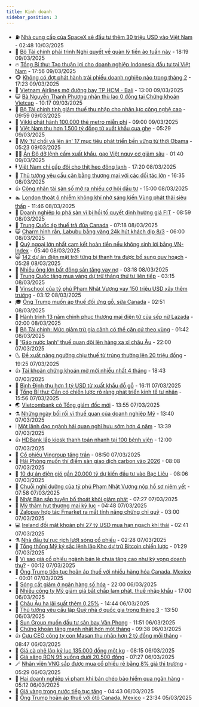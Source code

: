 ```yaml
---
title: Kinh doanh
sidebar_position: 3
---
```


<!-- vnexpress-kinh-doanh:START -->
- ⛽️ [Nhà cung cấp của SpaceX sẽ đầu tư thêm 30 triệu USD vào Việt Nam](https://vnexpress.net/nha-cung-cap-cua-spacex-se-dau-tu-them-30-trieu-usd-vao-viet-nam-4858945.html) - 02:48 10/03/2025
- 🐲 [Bộ Tài chính phải trình Nghị quyết về quản lý tiền ảo tuần này](https://vnexpress.net/bo-tai-chinh-phai-trinh-nghi-quyet-ve-quan-ly-tien-ao-tuan-nay-4858810.html) - 18:19 09/03/2025
- 🔥 [Tổng Bí thư: Tạo thuận lợi cho doanh nghiệp Indonesia đầu tư tại Việt Nam](https://vnexpress.net/tong-bi-thu-tao-thuan-loi-cho-doanh-nghiep-indonesia-dau-tu-tai-viet-nam-4858819.html) - 17:56 09/03/2025
- 🐵 [Không có đợt phát hành trái phiếu doanh nghiệp nào trong tháng 2](https://vnexpress.net/khong-co-dot-phat-hanh-trai-phieu-doanh-nghiep-nao-trong-thang-2-4858755.html) - 17:23 09/03/2025
- 🦅 [Vietnam Airlines mở đường bay TP HCM - Bali](https://vnexpress.net/vietnam-airlines-mo-duong-bay-tp-hcm-bali-4858786.html) - 13:00 09/03/2025
- 😺 [Bà Nguyễn Thanh Phượng nhận thù lao 0 đồng tại Chứng khoán Vietcap](https://vnexpress.net/ba-nguyen-thanh-phuong-nhan-thu-lao-0-dong-tai-chung-khoan-vietcap-4858739.html) - 10:17 09/03/2025
- 🤩 [Bộ Tài chính tính giảm thuế thu nhập cho nhân lực công nghệ cao](https://vnexpress.net/bo-tai-chinh-tinh-giam-thue-thu-nhap-cho-nhan-luc-cong-nghe-cao-4858734.html) - 09:59 09/03/2025
- 🌮 [Vikki phát hành 100.000 thẻ metro miễn phí](https://vnexpress.net/vikki-phat-hanh-100-000-the-metro-mien-phi-4858728.html) - 09:00 09/03/2025
- 🧰 [Việt Nam thu hơn 1.500 tỷ đồng từ xuất khẩu cua ghẹ](https://vnexpress.net/viet-nam-thu-hon-1-500-ty-dong-tu-xuat-khau-cua-ghe-4858648.html) - 05:29 09/03/2025
- 🤔 [Mỹ &#39;từ chối và lên án&#39; 17 mục tiêu phát triển bền vững từ thời Obama](https://vnexpress.net/my-tu-choi-va-len-an-17-muc-tieu-phat-trien-ben-vung-tu-thoi-obama-4858658.html) - 05:23 09/03/2025
- 🧑‍💻 [Ấn Độ dỡ lệnh cấm xuất khẩu, gạo Việt nguy cơ giảm sâu](https://vnexpress.net/an-do-do-lenh-cam-xuat-khau-gao-viet-nguy-co-giam-sau-4858606.html) - 01:40 09/03/2025
- 🕴 [Việt Nam chi gấp đôi cho thịt heo đông lạnh](https://vnexpress.net/viet-nam-chi-gap-doi-cho-thit-heo-dong-lanh-4858503.html) - 17:20 08/03/2025
- 🦩 [Thủ tướng yêu cầu cân bằng thương mại với các đối tác lớn](https://vnexpress.net/thu-tuong-yeu-cau-can-bang-thuong-mai-voi-cac-doi-tac-lon-4858558.html) - 16:35 08/03/2025
- 👍 [Công nhận tài sản số mở ra nhiều cơ hội đầu tư](https://vnexpress.net/cong-nhan-tai-san-so-mo-ra-nhieu-co-hoi-dau-tu-4858511.html) - 15:00 08/03/2025
- 🏊 [London thoát ô nhiễm không khí nhờ sáng kiến Vùng phát thải siêu thấp](https://vnexpress.net/london-thoat-o-nhiem-khong-khi-nho-sang-kien-vung-phat-thai-sieu-thap-4858470.html) - 11:46 08/03/2025
- 🤡 [Doanh nghiệp lo phá sản vì bị hồi tố quyết định hưởng giá FIT](https://vnexpress.net/doanh-nghiep-lo-pha-san-vi-bi-hoi-to-quyet-dinh-huong-gia-fit-4858387.html) - 08:59 08/03/2025
- 👀 [Trung Quốc áp thuế trả đũa Canada](https://vnexpress.net/trung-quoc-ap-thue-tra-dua-canada-4858453.html) - 07:18 08/03/2025
- 😺 [Charm hình rắn, Labubu bằng vàng 24k hút khách dịp 8/3](https://vnexpress.net/charm-hinh-ran-labubu-bang-vang-24k-hut-khach-dip-8-3-4858081.html) - 06:00 08/03/2025
- 🦣 [Quỹ ngoại lớn nhất cam kết hoàn tiền nếu không sinh lời bằng VN-Index](https://vnexpress.net/quy-ngoai-lon-nhat-cam-ket-hoan-tien-neu-khong-sinh-loi-bang-vn-index-4858438.html) - 05:40 08/03/2025
- 😺 [142 dự án điện mặt trời từng bị thanh tra được bổ sung quy hoạch](https://vnexpress.net/142-du-an-dien-mat-troi-tung-bi-thanh-tra-duoc-bo-sung-quy-hoach-4858412.html) - 05:28 08/03/2025
- 💼 [Nhiều ông lớn bất động sản tăng vay nợ](https://vnexpress.net/nhieu-ong-lon-bat-dong-san-tang-vay-no-4853524.html) - 03:18 08/03/2025
- 🤗 [Trung Quốc tăng mua vàng dự trữ tháng thứ tư liên tiếp](https://vnexpress.net/trung-quoc-tang-mua-vang-du-tru-thang-thu-tu-lien-tiep-4858317.html) - 03:15 08/03/2025
- 👀 [Vinschool của tỷ phú Phạm Nhật Vượng vay 150 triệu USD xây thêm trường](https://vnexpress.net/vinschool-cua-ty-phu-pham-nhat-vuong-vay-150-trieu-usd-xay-them-truong-4858360.html) - 03:12 08/03/2025
- 🎓 [Ông Trump muốn áp thuế đối ứng gỗ, sữa Canada](https://vnexpress.net/ong-trump-muon-ap-thue-doi-ung-go-sua-canada-4858334.html) - 02:51 08/03/2025
- 🗽 [Hành trình 13 năm chinh phục thương mại điện tử của sếp nữ Lazada](https://vnexpress.net/hanh-trinh-13-nam-chinh-phuc-thuong-mai-dien-tu-cua-sep-nu-lazada-4856523.html) - 02:00 08/03/2025
- 🚀 [Bộ Tài chính: Mức giảm trừ gia cảnh có thể căn cứ theo vùng](https://vnexpress.net/bo-tai-chinh-muc-giam-tru-gia-canh-co-the-can-cu-theo-vung-4858274.html) - 01:42 08/03/2025
- 🤗 [&#39;Gáo nước lạnh&#39; thuế quan dội lên hàng xa xỉ châu Âu](https://vnexpress.net/gao-nuoc-lanh-thue-quan-doi-len-hang-xa-xi-chau-au-4858082.html) - 22:00 07/03/2025
- 🌜 [Đề xuất nâng ngưỡng chịu thuế từ trúng thưởng lên 20 triệu đồng](https://vnexpress.net/de-xuat-nang-nguong-chiu-thue-tu-trung-thuong-len-20-trieu-dong-4858270.html) - 19:25 07/03/2025
- 👍 [Tài khoản chứng khoán mở mới nhiều nhất 4 tháng](https://vnexpress.net/tai-khoan-chung-khoan-mo-moi-nhieu-nhat-4-thang-4858234.html) - 18:43 07/03/2025
- 🤖 [Bình Định thu hơn 1 tỷ USD từ xuất khẩu đồ gỗ](https://vnexpress.net/binh-dinh-thu-hon-1-ty-usd-tu-xuat-khau-do-go-4858222.html) - 16:11 07/03/2025
- 🫣 [Tổng Bí thư: Cần có chiến lược rõ ràng phát triển kinh tế tư nhân](https://vnexpress.net/tong-bi-thu-can-co-chien-luoc-ro-rang-phat-trien-kinh-te-tu-nhan-4858247.html) - 15:56 07/03/2025
- 🌏 [Vietcombank có Tổng giám đốc mới](https://vnexpress.net/vietcombank-co-tong-giam-doc-moi-4858229.html) - 13:55 07/03/2025
- ⚗️ [Những ngày bối rối vì thuế quan của doanh nghiệp Mỹ](https://vnexpress.net/nhung-ngay-boi-roi-vi-thue-quan-cua-doanh-nghiep-my-4857999.html) - 13:40 07/03/2025
- 🕯 [Một lãnh đạo ngành hải quan nghỉ hưu sớm hơn 4 năm](https://vnexpress.net/mot-lanh-dao-nganh-hai-quan-nghi-huu-som-hon-4-nam-4858227.html) - 13:39 07/03/2025
- 👍 [​HDBank lắp kiosk thanh toán nhanh tại 100 bệnh viện](https://vnexpress.net/hdbank-lap-kiosk-thanh-toan-nhanh-tai-100-benh-vien-4858194.html) - 12:00 07/03/2025
- 🤠 [Cổ phiếu Vingroup tăng trần](https://vnexpress.net/co-phieu-vingroup-tang-tran-4858141.html) - 08:50 07/03/2025
- 🌊 [Hải Phòng muốn thí điểm sàn giao dịch carbon vào 2026](https://vnexpress.net/hai-phong-muon-thi-diem-san-giao-dich-carbon-vao-2026-4858103.html) - 08:08 07/03/2025
- 🌈 [10 dự án điện gió gần 20.000 tỷ dự kiến đầu tư vào Bạc Liêu](https://vnexpress.net/10-du-an-dien-gio-gan-20-000-ty-du-kien-dau-tu-vao-bac-lieu-4857979.html) - 08:06 07/03/2025
- 🥳 [Chuỗi nghỉ dưỡng của tỷ phú Phạm Nhật Vượng nộp hồ sơ niêm yết](https://vnexpress.net/chuoi-nghi-duong-cua-ty-phu-pham-nhat-vuong-nop-ho-so-niem-yet-4858057.html) - 07:58 07/03/2025
- 🐻 [Nhật Bản sắp tuyên bố thoát khỏi giảm phát](https://vnexpress.net/nhat-ban-sap-tuyen-bo-thoat-khoi-giam-phat-4858062.html) - 07:27 07/03/2025
- 💫 [Mỹ thâm hụt thương mại kỷ lục](https://vnexpress.net/my-tham-hut-thuong-mai-ky-luc-4857961.html) - 04:48 07/03/2025
- 🤩 [Zalopay hợp tác Fmarket ra mắt tính năng chứng chỉ quỹ](https://vnexpress.net/zalopay-hop-tac-fmarket-ra-mat-tinh-nang-chung-chi-quy-4857905.html) - 03:00 07/03/2025
- 💻 [Ireland đối mặt khoản phí 27 tỷ USD mua hạn ngạch khí thải](https://vnexpress.net/ireland-doi-mat-khoan-phi-27-ty-usd-mua-han-ngach-khi-thai-4857899.html) - 02:41 07/03/2025
- ⚗️ [Nhà đầu tư rục rịch lướt sóng cổ phiếu](https://vnexpress.net/nha-dau-tu-ruc-rich-luot-song-co-phieu-4857877.html) - 02:28 07/03/2025
- 🌈 [Tổng thống Mỹ ký sắc lệnh lập Kho dự trữ Bitcoin chiến lược](https://vnexpress.net/tong-thong-my-ky-sac-lenh-lap-kho-du-tru-bitcoin-chien-luoc-4857870.html) - 01:29 07/03/2025
- 🌝 [Vì sao giá cổ phiếu ngành bán lẻ chưa tăng cao như kỳ vọng doanh thu?](https://vnexpress.net/vi-sao-gia-co-phieu-nganh-ban-le-chua-tang-cao-nhu-ky-vong-doanh-thu-4857463.html) - 00:12 07/03/2025
- 🥸 [Ông Trump tiếp tục hoãn áp thuế với nhiều hàng hóa Canada, Mexico](https://vnexpress.net/ong-trump-tiep-tuc-hoan-ap-thue-voi-nhieu-hang-hoa-canada-mexico-4857841.html) - 00:01 07/03/2025
- 🦆 [Sóng cắt giảm ở ngân hàng số hóa](https://vnexpress.net/song-cat-giam-o-ngan-hang-so-hoa-4857700.html) - 22:00 06/03/2025
- 🌋 [Nhiều công ty Mỹ giảm giá bất chấp lạm phát, thuế nhập khẩu](https://vnexpress.net/nhieu-cong-ty-my-giam-gia-bat-chap-lam-phat-thue-nhap-khau-4857409.html) - 17:00 06/03/2025
- 🦍 [Châu Âu hạ lãi suất thêm 0,25%](https://vnexpress.net/chau-au-ha-lai-suat-them-0-25-4857800.html) - 14:44 06/03/2025
- 🤔 [Thủ tướng yêu cầu lập Quỹ nhà ở quốc gia trong tháng 3](https://vnexpress.net/thu-tuong-yeu-cau-lap-quy-nha-o-quoc-gia-trong-thang-3-4857792.html) - 13:50 06/03/2025
- 🧰 [Sun Group muốn đầu tư sân bay Vân Phong](https://vnexpress.net/sun-group-muon-dau-tu-san-bay-van-phong-4857777.html) - 11:51 06/03/2025
- 🌝 [Chứng khoán tăng mạnh nhất hơn một tháng](https://vnexpress.net/chung-khoan-tang-manh-nhat-hon-mot-thang-4857710.html) - 09:38 06/03/2025
- 👍 [Cựu CEO công ty con Masan thu nhập hơn 2 tỷ đồng mỗi tháng](https://vnexpress.net/cuu-ceo-cong-ty-con-masan-thu-nhap-hon-2-ty-dong-moi-thang-4857650.html) - 08:47 06/03/2025
- 🗽 [Giá cà phê lập kỷ lục 135.000 đồng một kg](https://vnexpress.net/gia-ca-phe-lap-ky-luc-135-000-dong-mot-kg-4857431.html) - 08:15 06/03/2025
- 🐎 [Giá xăng RON 95 xuống dưới 20.500 đồng](https://vnexpress.net/gia-xang-moi-nhat-hom-nay-6-3-4857582.html) - 07:27 06/03/2025
- 🪄 [Nhân viên VNG sắp được mua cổ phiếu rẻ bằng 8% giá thị trường](https://vnexpress.net/nhan-vien-vng-sap-duoc-mua-co-phieu-re-bang-8-gia-thi-truong-4857454.html) - 05:29 06/03/2025
- 🎊 [Hai doanh nghiệp vi phạm khi bán chéo bảo hiểm qua ngân hàng](https://vnexpress.net/hai-doanh-nghiep-vi-pham-khi-ban-cheo-bao-hiem-qua-ngan-hang-4857437.html) - 05:12 06/03/2025
- 🗽 [Giá vàng trong nước tiếp tục tăng](https://vnexpress.net/gia-vang-trong-nuoc-tiep-tuc-di-len-4857479.html) - 04:43 06/03/2025
- 🦩 [Ông Trump hoãn áp thuế với ôtô Canada, Mexico](https://vnexpress.net/ong-trump-hoan-ap-thue-voi-oto-canada-mexico-4857343.html) - 23:34 05/03/2025<!-- vnexpress-kinh-doanh:END -->
